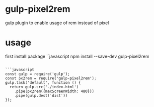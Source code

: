 # gulp-pixel2rem
gulp plugin to enable usage of rem instead of pixel

# usage
first install package
``javascript
npm install --save-dev gulp-pixel2rem
```

```javascript
const gulp = require('gulp');
const px2rem = require('gulp-pixel2rem');
gulp.task('default', function () {
  return gulp.src('./index.html')
    .pipe(px2rem({maxScreenWidth: 480}))
    .pipe(gulp.dest('dist'))
});
```
